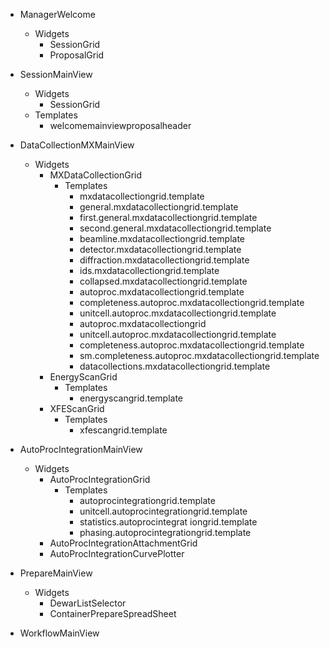 
* ManagerWelcome
  * Widgets
    * SessionGrid
    * ProposalGrid

* SessionMainView
  * Widgets
    * SessionGrid
  * Templates
    * welcomemainviewproposalheader

* DataCollectionMXMainView
  * Widgets
    * MXDataCollectionGrid
      * Templates
        * mxdatacollectiongrid.template
        * general.mxdatacollectiongrid.template
        * first.general.mxdatacollectiongrid.template
        * second.general.mxdatacollectiongrid.template
        * beamline.mxdatacollectiongrid.template
        * detector.mxdatacollectiongrid.template
        * diffraction.mxdatacollectiongrid.template
        * ids.mxdatacollectiongrid.template
        * collapsed.mxdatacollectiongrid.template
        * autoproc.mxdatacollectiongrid.template
        * completeness.autoproc.mxdatacollectiongrid.template
        * unitcell.autoproc.mxdatacollectiongrid.template
        * autoproc.mxdatacollectiongrid
        * unitcell.autoproc.mxdatacollectiongrid.template
        * completeness.autoproc.mxdatacollectiongrid.template
        * sm.completeness.autoproc.mxdatacollectiongrid.template
        * datacollections.mxdatacollectiongrid.template
    * EnergyScanGrid      
      * Templates
        * energyscangrid.template
    * XFEScanGrid
      * Templates
        * xfescangrid.template

* AutoProcIntegrationMainView
  * Widgets
    * AutoProcIntegrationGrid
      * Templates
        * autoprocintegrationgrid.template 
        * unitcell.autoprocintegrationgrid.template
        * statistics.autoprocintegrat iongrid.template	
        * phasing.autoprocintegrationgrid.template		
    * AutoProcIntegrationAttachmentGrid
    * AutoProcIntegrationCurvePlotter

* PrepareMainView
  * Widgets
    * DewarListSelector 
    * ContainerPrepareSpreadSheet

* WorkflowMainView
